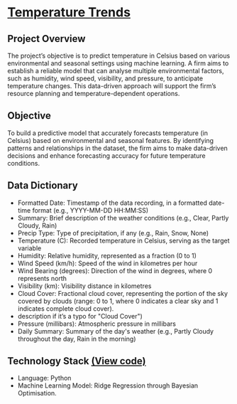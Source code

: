# [Temperature Trends](../c.%20Jupyter%20Notebooks/Temperature%20Trends.ipynb)

## Project Overview
The project’s objective is to predict temperature in Celsius based on various environmental and seasonal settings using 
machine learning. A firm aims to establish a reliable model that can analyse multiple environmental factors, such as 
humidity, wind speed, visibility, and pressure, to anticipate temperature changes. This data-driven approach will 
support the firm’s resource planning and temperature-dependent operations.

## Objective
To build a predictive model that accurately forecasts temperature (in Celsius) based on environmental and seasonal 
features. By identifying patterns and relationships in the dataset, the firm aims to make data-driven decisions and 
enhance forecasting accuracy for future temperature conditions.

## Data Dictionary
- Formatted Date: Timestamp of the data recording, in a formatted date-time format (e.g., YYYY-MM-DD HH:MM:SS)
- Summary: Brief description of the weather conditions (e.g., Clear, Partly Cloudy, Rain)
- Precip Type: Type of precipitation, if any (e.g., Rain, Snow, None)
- Temperature (C): Recorded temperature in Celsius, serving as the target variable
- Humidity: Relative humidity, represented as a fraction (0 to 1)
- Wind Speed (km/h): Speed of the wind in kilometres per hour
- Wind Bearing (degrees): Direction of the wind in degrees, where 0 represents north
- Visibility (km): Visibility distance in kilometres
- Cloud Cover: Fractional cloud cover, representing the portion of the sky covered by clouds (range: 0 to 1, where 0 
indicates a clear sky and 1 indicates complete cloud cover).
- description if it’s a typo for "Cloud Cover")
- Pressure (millibars): Atmospheric pressure in millibars
- Daily Summary: Summary of the day's weather (e.g., Partly Cloudy throughout the day, Rain in the morning)

## Technology Stack [(View code)](../c.%20Jupyter%20Notebooks/Temperature%20Trends.ipynb)
- Language: Python
- Machine Learning Model: Ridge Regression through Bayesian Optimisation.
